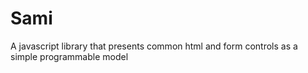 # Sami
A javascript library that presents common html and form controls as a simple programmable model
